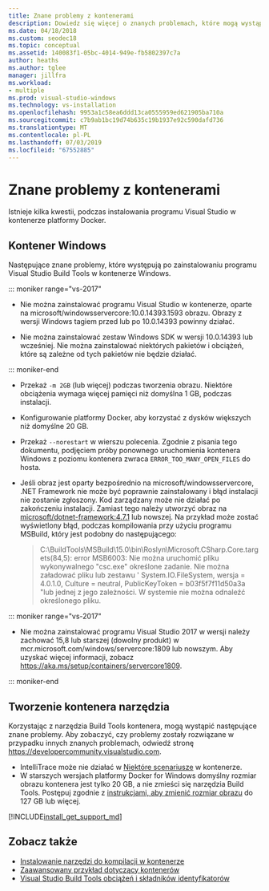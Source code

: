 ```yaml
---
title: Znane problemy z kontenerami
description: Dowiedz się więcej o znanych problemach, które mogą wystąpić podczas instalowania programu Visual Studio Build Tools w kontenerze Windows.
ms.date: 04/18/2018
ms.custom: seodec18
ms.topic: conceptual
ms.assetid: 140083f1-05bc-4014-949e-fb5802397c7a
author: heaths
ms.author: tglee
manager: jillfra
ms.workload:
- multiple
ms.prod: visual-studio-windows
ms.technology: vs-installation
ms.openlocfilehash: 9953a1c58ea6ddd13ca0555959ed621905ba710a
ms.sourcegitcommit: c7b9ab1bc19d74b635c19b1937e92c590dafd736
ms.translationtype: MT
ms.contentlocale: pl-PL
ms.lasthandoff: 07/03/2019
ms.locfileid: "67552885"
---
```

# <a name="known-issues-for-containers"></a>Znane problemy z kontenerami

Istnieje kilka kwestii, podczas instalowania programu Visual Studio w kontenerze platformy Docker.

## <a name="windows-container"></a>Kontener Windows

Następujące znane problemy, które występują po zainstalowaniu programu Visual Studio Build Tools w kontenerze Windows.

::: moniker range="vs-2017"

* Nie można zainstalować programu Visual Studio w kontenerze, oparte na microsoft/windowsservercore:10.0.14393.1593 obrazu. Obrazy z wersji Windows tagiem przed lub po 10.0.14393 powinny działać.

* Nie można zainstalować zestaw Windows SDK w wersji 10.0.14393 lub wcześniej. Nie można zainstalować niektórych pakietów i obciążeń, które są zależne od tych pakietów nie będzie działać.

::: moniker-end

* Przekaż `-m 2GB` (lub więcej) podczas tworzenia obrazu. Niektóre obciążenia wymaga więcej pamięci niż domyślna 1 GB, podczas instalacji.
* Konfigurowanie platformy Docker, aby korzystać z dysków większych niż domyślne 20 GB.
* Przekaż `--norestart` w wierszu polecenia. Zgodnie z pisania tego dokumentu, podjęciem próby ponownego uruchomienia kontenera Windows z poziomu kontenera zwraca `ERROR_TOO_MANY_OPEN_FILES` do hosta.
* Jeśli obraz jest oparty bezpośrednio na microsoft/windowsservercore, .NET Framework nie może być poprawnie zainstalowany i błąd instalacji nie zostanie zgłoszony. Kod zarządzany może nie działać po zakończeniu instalacji. Zamiast tego należy utworzyć obraz na [microsoft/dotnet-framework:4.7.1](https://hub.docker.com/r/microsoft/dotnet-framework) lub nowszej. Na przykład może zostać wyświetlony błąd, podczas kompilowania przy użyciu programu MSBuild, który jest podobny do następującego:

  > C:\BuildTools\MSBuild\15.0\bin\Roslyn\Microsoft.CSharp.Core.targets(84,5): error MSB6003: Nie można uruchomić pliku wykonywalnego "csc.exe" określone zadanie. Nie można załadować pliku lub zestawu ' System.IO.FileSystem, wersja = 4.0.1.0, Culture = neutral, PublicKeyToken = b03f5f7f11d50a3a "lub jednej z jego zależności. W systemie nie można odnaleźć określonego pliku.

::: moniker range="vs-2017"

* Nie można zainstalować programu Visual Studio 2017 w wersji należy zachować 15,8 lub starszej (dowolny produkt) w mcr.microsoft.com/windows/servercore:1809 lub nowszym. Aby uzyskać więcej informacji, zobacz https://aka.ms/setup/containers/servercore1809.

::: moniker-end

## <a name="build-tools-container"></a>Tworzenie kontenera narzędzia

Korzystając z narzędzia Build Tools kontenera, mogą wystąpić następujące znane problemy. Aby zobaczyć, czy problemy zostały rozwiązane w przypadku innych znanych problemach, odwiedź stronę https://developercommunity.visualstudio.com.

* IntelliTrace może nie działać w [Niektóre scenariusze](https://github.com/Microsoft/vstest/issues/940) w kontenerze.
* W starszych wersjach platformy Docker for Windows domyślny rozmiar obrazu kontenera jest tylko 20 GB, a nie zmieści się narzędzia Build Tools. Postępuj zgodnie z [instrukcjami, aby zmienić rozmiar obrazu](https://docs.microsoft.com/virtualization/windowscontainers/manage-containers/container-storage#image-size) do 127 GB lub więcej.

[!INCLUDE[install_get_support_md](includes/install_get_support_md.md)]

## <a name="see-also"></a>Zobacz także

* [Instalowanie narzędzi do kompilacji w kontenerze](build-tools-container.md)
* [Zaawansowany przykład dotyczący kontenerów](advanced-build-tools-container.md)
* [Visual Studio Build Tools obciążeń i składników identyfikatorów](workload-component-id-vs-build-tools.md)
